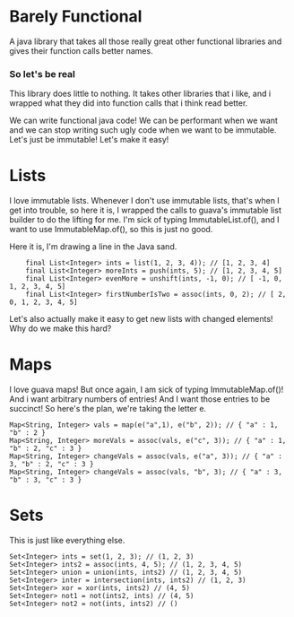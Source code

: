 # Barely Functional
A java library that takes all those really great other functional libraries
and gives their function calls better names.

### So let's be real

This library does little to nothing. It takes other libraries that i like,
and i wrapped what they did into function calls that i think read better.

We can write functional java code! We can be performant when we want and we can stop
writing such ugly code when we want to be immutable. Let's just be immutable!
Let's make it easy!

# Lists

I love immutable lists. Whenever I don't use immutable lists, that's when I get into
trouble, so here it is, I wrapped the calls to guava's immutable list builder to do the
lifting for me. I'm sick of typing ImmutableList.of(), and I want to use ImmutableMap.of(),
so this is just no good.

Here it is, I'm drawing a line in the Java sand. 

        final List<Integer> ints = list(1, 2, 3, 4)); // [1, 2, 3, 4]
        final List<Integer> moreInts = push(ints, 5); // [1, 2, 3, 4, 5]
        final List<Integer> evenMore = unshift(ints, -1, 0); // [ -1, 0, 1, 2, 3, 4, 5]
        final List<Integer> firstNumberIsTwo = assoc(ints, 0, 2); // [ 2, 0, 1, 2, 3, 4, 5]

Let's also actually make it easy to get new lists with changed elements! Why do we make
this hard?


# Maps

I love guava maps! But once again, I am sick of typing ImmutableMap.of()!  And i want arbitrary numbers of entries!
And I want those entries to be succinct! So here's the plan, we're taking the letter e.

    Map<String, Integer> vals = map(e("a",1), e("b", 2)); // { "a" : 1, "b" : 2 }
    Map<String, Integer> moreVals = assoc(vals, e("c", 3)); // { "a" : 1, "b" : 2, "c" : 3 }
    Map<String, Integer> changeVals = assoc(vals, e("a", 3)); // { "a" : 3, "b" : 2, "c" : 3 }
    Map<String, Integer> changeVals = assoc(vals, "b", 3); // { "a" : 3, "b" : 3, "c" : 3 }


# Sets

This is just like everything else. 

    Set<Integer> ints = set(1, 2, 3); // (1, 2, 3)
    Set<Integer> ints2 = assoc(ints, 4, 5); // (1, 2, 3, 4, 5)
    Set<Integer> union = union(ints, ints2) // (1, 2, 3, 4, 5)
    Set<Integer> inter = intersection(ints, ints2) // (1, 2, 3)
    Set<Integer> xor = xor(ints, ints2) // (4, 5)
    Set<Integer> not1 = not(ints2, ints) // (4, 5)
    Set<Integer> not2 = not(ints, ints2) // ()

